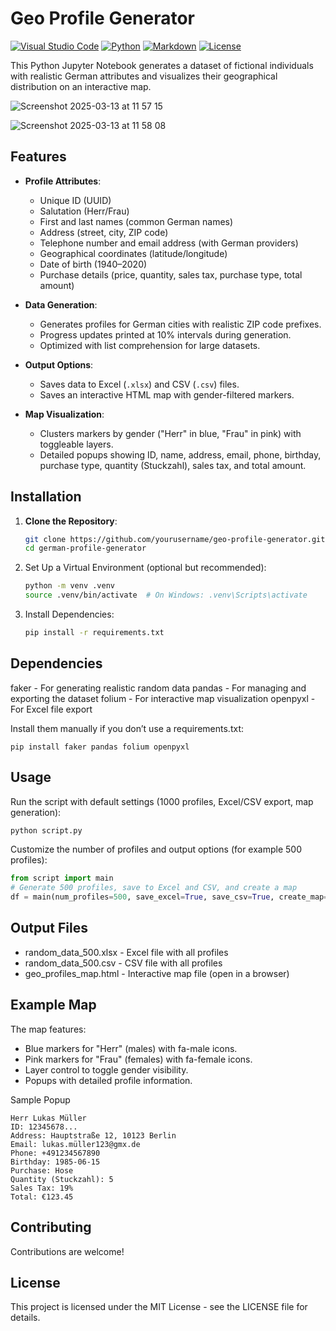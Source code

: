 # Geo Profile Generator
[![Visual Studio Code](https://custom-icon-badges.demolab.com/badge/Visual%20Studio%20Code-0078d7.svg?logo=vsc&logoColor=white)](#)
[![Python](https://img.shields.io/badge/Python-3.8+-blue.svg)](https://www.python.org/)
[![Markdown](https://img.shields.io/badge/Markdown-%23000000.svg?logo=markdown&logoColor=white)](#)
[![License](https://img.shields.io/badge/License-MIT-green.svg)](LICENSE)

This Python Jupyter Notebook generates a dataset of fictional individuals with realistic German attributes and visualizes their geographical distribution on an interactive map.

![Screenshot 2025-03-13 at 11 57 15](https://github.com/user-attachments/assets/1048d74c-7a78-4fb9-8ed1-17e9ea1fc69f)

![Screenshot 2025-03-13 at 11 58 08](https://github.com/user-attachments/assets/fa500d65-c2a9-4d5b-9b69-e1f871f006b7)

## Features
- **Profile Attributes**:
  - Unique ID (UUID)
  - Salutation (Herr/Frau)
  - First and last names (common German names)
  - Address (street, city, ZIP code)
  - Telephone number and email address (with German providers)
  - Geographical coordinates (latitude/longitude)
  - Date of birth (1940–2020)
  - Purchase details (price, quantity, sales tax, purchase type, total amount)

- **Data Generation**:
  - Generates profiles for German cities with realistic ZIP code prefixes.
  - Progress updates printed at 10% intervals during generation.
  - Optimized with list comprehension for large datasets.

- **Output Options**:
  - Saves data to Excel (`.xlsx`) and CSV (`.csv`) files.
  - Saves an interactive HTML map with gender-filtered markers.

- **Map Visualization**:
  - Clusters markers by gender ("Herr" in blue, "Frau" in pink) with toggleable layers.
  - Detailed popups showing ID, name, address, email, phone, birthday, purchase type, quantity (Stuckzahl), sales tax, and total amount.

## Installation
1. **Clone the Repository**:
   ```bash
   git clone https://github.com/yourusername/geo-profile-generator.git
   cd german-profile-generator

2. Set Up a Virtual Environment (optional but recommended):
    ```bash
    python -m venv .venv
    source .venv/bin/activate  # On Windows: .venv\Scripts\activate
    ```
3. Install Dependencies:
    ```bash
    pip install -r requirements.txt
    ```

## Dependencies
faker - For generating realistic random data
pandas - For managing and exporting the dataset
folium - For interactive map visualization
openpyxl - For Excel file export

Install them manually if you don’t use a requirements.txt:
```
pip install faker pandas folium openpyxl
```

## Usage
Run the script with default settings (1000 profiles, Excel/CSV export, map generation):
```bash
python script.py
```

Customize the number of profiles and output options (for example 500 profiles):
```python
from script import main
# Generate 500 profiles, save to Excel and CSV, and create a map
df = main(num_profiles=500, save_excel=True, save_csv=True, create_map=True)
```

## Output Files
- random_data_500.xlsx - Excel file with all profiles
- random_data_500.csv - CSV file with all profiles
- geo_profiles_map.html - Interactive map file (open in a browser)

## Example Map
The map features:
- Blue markers for "Herr" (males) with fa-male icons.
- Pink markers for "Frau" (females) with fa-female icons.
- Layer control to toggle gender visibility.
- Popups with detailed profile information.

Sample Popup
```text
Herr Lukas Müller
ID: 12345678...
Address: Hauptstraße 12, 10123 Berlin
Email: lukas.müller123@gmx.de
Phone: +491234567890
Birthday: 1985-06-15
Purchase: Hose
Quantity (Stuckzahl): 5
Sales Tax: 19%
Total: €123.45
```

## Contributing
Contributions are welcome! 


## License
This project is licensed under the MIT License - see the LICENSE file for details.

